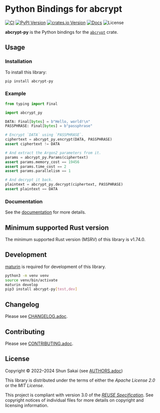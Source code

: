 <!--
SPDX-FileCopyrightText: 2022 Shun Sakai

SPDX-License-Identifier: Apache-2.0 OR MIT
-->

# Python Bindings for abcrypt

[![CI][ci-badge]][ci-url]
[![PyPI Version][pypi-version-badge]][pypi-version-url]
[![crates.io Version][crates-version-badge]][crates-version-url]
[![Docs][docs-badge]][docs-url]
![License][license-badge]

**abcrypt-py** is the Python bindings for the [`abcrypt`] crate.

## Usage

### Installation

To install this library:

```sh
pip install abcrypt-py
```

### Example

```py
from typing import Final

import abcrypt_py

DATA: Final[bytes] = b"Hello, world!\n"
PASSPHRASE: Final[bytes] = b"passphrase"

# Encrypt `DATA` using `PASSPHRASE`.
ciphertext = abcrypt_py.encrypt(DATA, PASSPHRASE)
assert ciphertext != DATA

# And extract the Argon2 parameters from it.
params = abcrypt_py.Params(ciphertext)
assert params.memory_cost == 19456
assert params.time_cost == 2
assert params.parallelism == 1

# And decrypt it back.
plaintext = abcrypt_py.decrypt(ciphertext, PASSPHRASE)
assert plaintext == DATA
```

### Documentation

See the [documentation][docs-url] for more details.

## Minimum supported Rust version

The minimum supported Rust version (MSRV) of this library is v1.74.0.

## Development

[maturin] is required for development of this library.

```sh
python3 -m venv venv
source venv/bin/activate
maturin develop
pip3 install abcrypt-py[test,dev]
```

## Changelog

Please see [CHANGELOG.adoc].

## Contributing

Please see [CONTRIBUTING.adoc].

## License

Copyright &copy; 2022&ndash;2024 Shun Sakai (see [AUTHORS.adoc])

This library is distributed under the terms of either the _Apache License 2.0_
or the _MIT License_.

This project is compliant with version 3.0 of the [_REUSE Specification_]. See
copyright notices of individual files for more details on copyright and
licensing information.

[ci-badge]: https://img.shields.io/github/actions/workflow/status/sorairolake/abcrypt/CI.yaml?branch=develop&style=for-the-badge&logo=github&label=CI
[ci-url]: https://github.com/sorairolake/abcrypt/actions?query=branch%3Adevelop+workflow%3ACI++
[pypi-version-badge]: https://img.shields.io/pypi/v/abcrypt-py?style=for-the-badge&logo=pypi
[pypi-version-url]: https://pypi.org/project/abcrypt-py/
[crates-version-badge]: https://img.shields.io/crates/v/abcrypt-py?style=for-the-badge&logo=rust
[crates-version-url]: https://crates.io/crates/abcrypt-py
[docs-badge]: https://img.shields.io/docsrs/abcrypt-py?style=for-the-badge&logo=docsdotrs&label=Docs.rs
[docs-url]: https://docs.rs/abcrypt-py
[license-badge]: https://img.shields.io/crates/l/abcrypt-py?style=for-the-badge
[`abcrypt`]: https://crates.io/crates/abcrypt
[maturin]: https://www.maturin.rs/
[CHANGELOG.adoc]: https://github.com/sorairolake/abcrypt/blob/develop/crates/python/CHANGELOG.adoc
[CONTRIBUTING.adoc]: https://github.com/sorairolake/abcrypt/blob/develop/CONTRIBUTING.adoc
[AUTHORS.adoc]: https://github.com/sorairolake/abcrypt/blob/develop/AUTHORS.adoc
[_REUSE Specification_]: https://reuse.software/spec/
